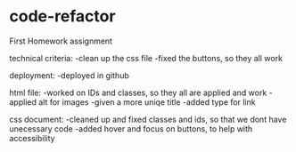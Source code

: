 # code-refactor
First Homework assignment

technical criteria: 
-clean up the css file
-fixed the buttons, so they all work

deployment:
-deployed in github

html file:
-worked on IDs and classes, so they all are applied and work
-applied alt for images
-given a more uniqe title
-added type for link

css document:
-cleaned up and fixed classes and ids, so that we dont have unecessary code
-added hover and focus on buttons, to help with accessibility
